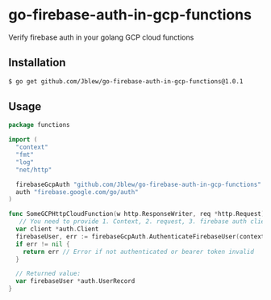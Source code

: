 # go-firebase-auth-in-gcp-functions
Verify firebase auth in your golang GCP cloud functions

## Installation

```bash
$ go get github.com/Jblew/go-firebase-auth-in-gcp-functions@1.0.1
```

## Usage

```go
package functions

import (
  "context"
  "fmt"
  "log"
  "net/http"

  firebaseGcpAuth "github.com/Jblew/go-firebase-auth-in-gcp-functions"
  auth "firebase.google.com/go/auth"
)

func SomeGCPHttpCloudFunction(w http.ResponseWriter, req *http.Request) error {
   // You need to provide 1. Context, 2. request, 3. firebase auth client
  var client *auth.Client
  firebaseUser, err := firebaseGcpAuth.AuthenticateFirebaseUser(context.Background(), req, authClient)
  if err != nil {
    return err // Error if not authenticated or bearer token invalid
  }

  // Returned value:
  var firebaseUser *auth.UserRecord
}

```
